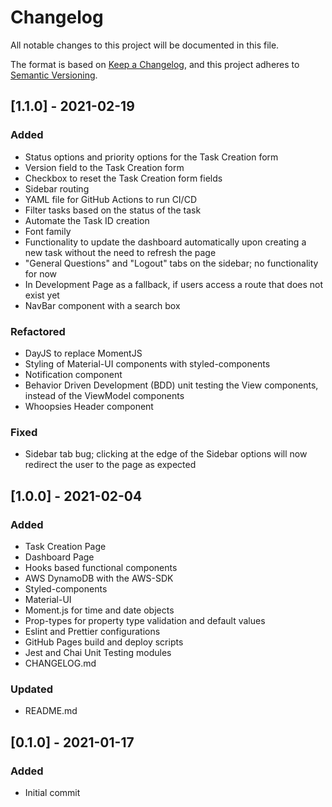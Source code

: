 # Changelog

All notable changes to this project will be documented in this file.

The format is based on [Keep a Changelog](https://keepachangelog.com/en/1.0.0/),
and this project adheres to [Semantic Versioning](https://semver.org/spec/v2.0.0.html).

## [1.1.0] - 2021-02-19

### Added

- Status options and priority options for the Task Creation form
- Version field to the Task Creation form
- Checkbox to reset the Task Creation form fields
- Sidebar routing
- YAML file for GitHub Actions to run CI/CD
- Filter tasks based on the status of the task
- Automate the Task ID creation
- Font family
- Functionality to update the dashboard automatically upon creating a new task without the need to refresh the page
- "General Questions" and "Logout" tabs on the sidebar; no functionality for now
- In Development Page as a fallback, if users access a route that does not exist yet
- NavBar component with a search box

### Refactored

- DayJS to replace MomentJS
- Styling of Material-UI components with styled-components
- Notification component
- Behavior Driven Development (BDD) unit testing the View components, instead of the ViewModel components
- Whoopsies Header component

### Fixed

- Sidebar tab bug; clicking at the edge of the Sidebar options will now redirect the user to the page as expected

## [1.0.0] - 2021-02-04

### Added

- Task Creation Page
- Dashboard Page
- Hooks based functional components
- AWS DynamoDB with the AWS-SDK
- Styled-components
- Material-UI
- Moment.js for time and date objects
- Prop-types for property type validation and default values
- Eslint and Prettier configurations
- GitHub Pages build and deploy scripts
- Jest and Chai Unit Testing modules
- CHANGELOG.md

### Updated

- README.md

## [0.1.0] - 2021-01-17

### Added

- Initial commit
